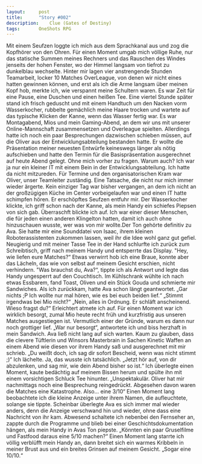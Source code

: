 ```yaml
---
layout:		post
title:		"Story #002"
description:	Clue (Gates of Destiny)
tags:		OneShots RPG
---
```


Mit einem Seufzen loggte ich mich aus dem Sprachkanal aus und zog die Kopfhörer von den Ohren.
Für einen Moment umgab mich völlige Ruhe, nur das statische Summen meines Rechners und das Rauschen des Windes jenseits der hohen Fenster, wo der Himmel langsam von tiefrot zu dunkelblau wechselte. Hinter mir lagen vier anstrengende Stunden Teamarbeit, locker 10 Matches OverLeague, von denen wir nicht eines hatten gewinnen können, und erst als ich die Arme langsam über meinen Kopf hob, merkte ich, wie verspannt meine Schultern waren. 
Es war Zeit für eine Pause, eine Duschen und einen heißen Tee.
Eine viertel Stunde später stand ich frisch geduscht und mit einem Handtuch um den Nacken vorm Wasserkocher, rubbelte gemächlich meine Haare trocken und wartete auf das typische Klicken der Kanne, wenn das Wasser fertig war. Es war Montagabend, Mios und mein Gaming-Abend, an dem wir uns mit unserer Online-Mannschaft zusammensetzen und Overleague spielten. Allerdings hatte ich noch ein paar Besprechungen dazwischen schieben müssen, auf die Oliver aus der Entwicklungsabteilung bestanden hatte. Er wollte die Präsentation meiner neuesten Entwürfe keineswegs länger als nötig aufschieben und hatte den Termin für die Basispräsentation ausgerechnet auf heute Abend gelegt.
Ohne mich vorher zu fragen.
Warum auch?
Ich war ja nur ein kleiner IT mit einem Bein in der Entwicklungsabteilung. Ich hatte da nicht mitzureden. Für Termine und den organisatorischen Kram war Oliver, unser Teamleiter zuständig. Eine Tatsache, die nicht nur mich immer wieder ärgerte. Kein einziger Tag war bisher vergangen, an dem ich nicht an der großzügigen Küche im Center vorbeigelaufen war und einen IT hatte schimpfen hören. 
Er erschöpftes Seufzen entfuhr mir. Der Wasserkocher klickte, ich griff schon nach der Kanne, als mein Handy ein schiefes Piepsen von sich gab. Überraschft blickte ich auf.
Ich war einer dieser Menschen, die für jeden einen anderen Klingelton hatten, damit ich auch ohne hinzuschauen wusste, wer was von mir wollte.Der Ton gehörte definitiv zu Ava. Sie hatte mir eine Sounddatei von Isaac, ihrem kleinen Roboterassistenten zukommen lassen, weil ihr die Idee wohl ganz gut gefiel.
Neugierig und mit meiner Tasse Tee in der Hand schlurfte ich zurück zum Schreibtisch, griff nach meinem Handy und entsperrte das Display. 
"Hey, wie liefen eure Matches?“
Etwas verwirrt hob ich eine Braue, konnte aber das Lächeln, das wie von selbst auf meinem Gesicht erschien, nicht verhindern. 
"Was brauchst du, Ava?“, tippte ich als Antwort und legte das Handy ungesperrt auf den Couchtisch. Im Kühlschrank wühlte ich nach etwas Essbarem, fand Toast, Oliven und ein Stück Gouda und schmierte mir Sandwiches. Als ich zurückkam, hatte Ava schon längt geantwortet.
„Gar nichts ;P Ich wollte nur mal hören, wie es bei euch beiden lief.“
    „Stimmt irgendwas bei Mio nicht?“
        „Nein, alles in Ordnung. Er schläft anscheinend. Wieso fragst du?“
Erleichtert atmete ich auf. Für einen Moment war ich wirklich besorgt, zumal Mio heute recht früh und kurzfristig aus unseren Matches ausgestiegen ist. Vermutlich einer der Gründe, warum es dann nur noch grottiger lief. „War nur besorgt“, antwortete ich und biss herzhaft in mein Sandwich. Ava ließ nicht lang auf sich warten. Kaum zu glauben, dass die clevere Tüftlerin und Winsors Masterbrain in Sachen Kinetic Waffen an einem Abend wie diesen vor ihrem Handy  saß und ausgerechnet mit mir schrieb. 
„Du weißt doch, ich sag dir sofort Bescheid, wenn was nicht stimmt ;)“ Ich lächelte. Ja, das wusste ich tatsächlich. „Jetzt hör auf, von dir abzulenken, und sag mir, wie dein Abend bisher so ist.“
Ich überlegte einen Moment, kaute bedächtig auf meinem Bissen herum und spülte ihn mit einem vorsichtigen Schluck Tee hinunter. „Unspektakulär. Oliver hat mir nachmittags noch eine Besprechung reingedrückt. Abgesehen davon waren die Matches eine Katastrophe. Also... eine 3/10“
Einen Moment lang beobachtete ich die kleine Anzeige unter ihrem Namen, die aufleuchtete, solange sie tippte. Scheinbar überlegte Ava es sich immer mal wieder anders, denn die Anzeige verschwand hin und wieder, ohne dass eine Nachricht von ihr kam. Abwesend schaltete ich nebenbei den Fernseher an, zappte durch die Programme und blieb bei einer Geschichtsdokumentation hängen, als mein Handy in Avas Ton piepste. „Könnten ein paar Gruselfilme und Fastfood daraus eine 5/10 machen?“
Einen Moment lang starrte ich völlig verblüfft mein Handy an, dann breitet sich ein warmes Kribbeln in meiner Brust aus und ein breites Grinsen auf meinem Gesicht. „Sogar eine 10/10.“